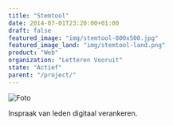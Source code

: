 ```yaml
---
title: "Stemtool"
date: 2014-07-01T23:20:00+01:00
draft: false
featured_image: "img/stemtool-800x500.jpg"
featured_image_land: "img/stemtool-land.png"
product: "Web"
organization: "Letteren Vooruit"
state: "Actief"
parent: "/project/"
---
```

![Foto](/img/stemtool-800x500.jpg)

Inspraak van leden digitaal verankeren.